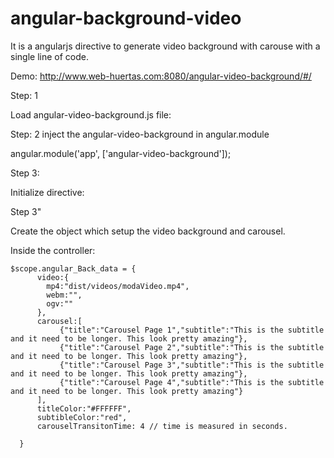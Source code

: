 # angular-background-video
It is a angularjs directive to generate video background with carouse with a single line of code. 

Demo: http://www.web-huertas.com:8080/angular-video-background/#/



Step: 1
 
 Load angular-video-background.js file:
 
 <script src="path_file/angular-video-background.js"></script>

Step: 2
 inject the angular-video-background in angular.module
 
 angular.module('app', ['angular-video-background']);

Step 3:
 
 Initialize directive:
 
 <div id="main">
   <angular-html-video back-video-data="angular_Back_data"></angular-html-video>  
 </div>

Step 3"

 Create the object which setup the video background and carousel.
 
 Inside the controller:

    $scope.angular_Back_data = {
          video:{
            mp4:"dist/videos/modaVideo.mp4",
            webm:"",
            ogv:""
          },
          carousel:[
               {"title":"Carousel Page 1","subtitle":"This is the subtitle and it need to be longer. This look pretty amazing"},
               {"title":"Carousel Page 2","subtitle":"This is the subtitle and it need to be longer. This look pretty amazing"},
               {"title":"Carousel Page 3","subtitle":"This is the subtitle and it need to be longer. This look pretty amazing"},
               {"title":"Carousel Page 4","subtitle":"This is the subtitle and it need to be longer. This look pretty amazing"}
          ],
          titleColor:"#FFFFFF",
          subtibleColor:"red",
          carouselTransitonTime: 4 // time is measured in seconds. 

      }
